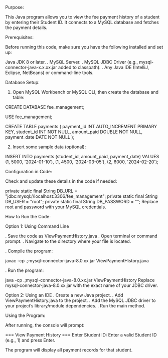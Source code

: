 Purpose:

This Java program allows you to view the fee payment history of a student by entering their Student ID. It connects to a MySQL database and fetches the payment details.

Prerequisites:

Before running this code, make sure you have the following installed and set up:

Java JDK 8 or later.
. MySQL Server.
. MySQL JDBC Driver (e.g., mysql-connector-java-x.x.xx.jar added to classpath).
. Any Java IDE (IntelliJ, Eclipse, NetBeans) or command-line tools.

Database Setup:

1) Open MySQL Workbench or MySQL CLI, then create the database and table:

CREATE DATABASE fee_management;

USE fee_management;

CREATE TABLE payments (
    payment_id INT AUTO_INCREMENT PRIMARY KEY,
    student_id INT NOT NULL,
    amount_paid DOUBLE NOT NULL,
    payment_date DATE NOT NULL
);

2) Insert some sample data (optional):

INSERT INTO payments (student_id, amount_paid, payment_date) VALUES
(1, 5000, '2024-01-10'),
(1, 4500, '2024-03-05'),
(2, 6000, '2024-02-20');

Configuration in Code:

Check and update these details in the code if needed:

private static final String DB_URL = "jdbc:mysql://localhost:3306/fee_management";
private static final String DB_USER = "root";
private static final String DB_PASSWORD = "";
Replace root and password with your MySQL credentials.

How to Run the Code:

Option 1: Using Command Line

. Save the code as ViewPaymentHistory.java
. Open terminal or command prompt.
. Navigate to the directory where your file is located.

. Compile the program:

javac -cp .;mysql-connector-java-8.0.xx.jar ViewPaymentHistory.java

. Run the program:

java -cp .;mysql-connector-java-8.0.xx.jar ViewPaymentHistory
Replace mysql-connector-java-8.0.xx.jar with the exact name of your JDBC driver.

Option 2: Using an IDE
. Create a new Java project.
. Add ViewPaymentHistory.java to the project.
. Add the MySQL JDBC driver to your project’s library/module dependencies.
. Run the main method.

Using the Program:

After running, the console will prompt:

=== View Payment History ===
Enter Student ID:
Enter a valid Student ID (e.g., 1) and press Enter.

The program will display all payment records for that student.
